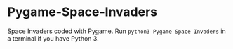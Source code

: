 # Pygame-Space-Invaders
Space Invaders coded with Pygame. Run `python3 Pygame Space Invaders` in a terminal if you have Python 3.

